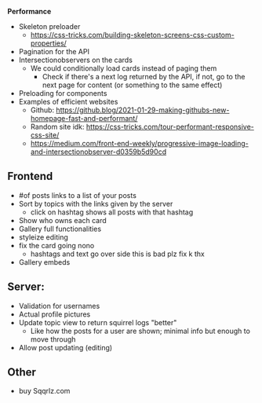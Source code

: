 **Performance**

-   Skeleton preloader
    -   https://css-tricks.com/building-skeleton-screens-css-custom-properties/
-   Pagination for the API
-   Intersectionobservers on the cards
    -   We could conditionally load cards instead of paging them
        -   Check if there's a next log returned by the API, if not, go to the next page for content (or something to the same effect)
-   Preloading for components
-   Examples of efficient websites
    -   Github: https://github.blog/2021-01-29-making-githubs-new-homepage-fast-and-performant/
    -   Random site idk: https://css-tricks.com/tour-performant-responsive-css-site/
    -   https://medium.com/front-end-weekly/progressive-image-loading-and-intersectionobserver-d0359b5d90cd

## **Frontend**

-   #of posts links to a list of your posts
-   Sort by topics with the links given by the server
    -   click on hashtag shows all posts with that hashtag
-   Show who owns each card
-   Gallery full functionalities
-   styleize editing
-   fix the card going nono
    -   hashtags and text go over side this is bad plz fix k thx
-   Gallery embeds

## **Server:**

-   Validation for usernames
-   Actual profile pictures
-   Update topic view to return squirrel logs "better"
    - Like how the posts for a user are shown; minimal info but enough to move through
-   Allow post updating (editing)

## **Other**

-   buy Sqqrlz.com
